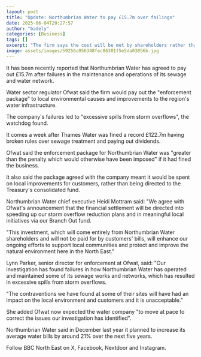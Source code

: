 ```yaml
---
layout: post
title: "Update: Northumbrian Water to pay £15.7m over failings"
date: 2025-06-04T20:27:57
author: "badely"
categories: [Business]
tags: []
excerpt: "The firm says the cost will be met by shareholders rather than increasing customers' bills."
image: assets/images/59256c056348fec86301f5e5da03856b.jpg
---
```


It has been recently reported that Northumbrian Water has agreed to pay out £15.7m after failures in the maintenance and operations of its sewage and water network.

Water sector regulator Ofwat said the firm would pay out the "enforcement package" to local environmental causes and improvements to the region's water infrastructure.

The company's failures led to "excessive spills from storm overflows", the watchdog found.

It comes a week after Thames Water was fined a record £122.7m having broken rules over sewage treatment and paying out dividends.

Ofwat said the enforcement package for Northumbrian Water was "greater than the penalty which would otherwise have been imposed" if it had fined the business.

It also said the package agreed with the company meant it would be spent on local improvements for customers, rather than being directed to the Treasury's consolidated fund.

Northumbrian Water chief executive Heidi Mottram said: "We agree with Ofwat's announcement that the financial settlement will be directed into speeding up our storm overflow reduction plans and in meaningful local initiatives via our Branch Out fund.

"This investment, which will come entirely from Northumbrian Water shareholders and will not be paid for by customers' bills, will enhance our ongoing efforts to support local communities and protect and improve the natural environment here in the North East."

Lynn Parker, senior director for enforcement at Ofwat, said: "Our investigation has found failures in how Northumbrian Water has operated and maintained some of its sewage works and networks, which has resulted in excessive spills from storm overflows.

"The contraventions we have found at some of their sites will have had an impact on the local environment and customers and it is unacceptable."

She added Ofwat now expected the water company "to move at pace to correct the issues our investigation has identified".

Northumbrian Water said in December last year it planned to increase its average water bills by around 21% over the next five years.

Follow BBC North East on X, Facebook, Nextdoor and Instagram.

